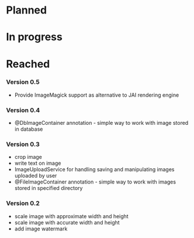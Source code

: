 # Planned #

# In progress #

# Reached #

### Version 0.5 ###
  * Provide ImageMagick support as alternative to JAI rendering engine

### Version 0.4 ###
  * @DbImageContainer annotation - simple way to work with image stored in database


### Version 0.3 ###
  * crop image
  * write text on image
  * ImageUploadService for handling saving and manipulating images uploaded by user
  * @FileImageContainer annotation - simple way to work with images stored in specified directory

### Version 0.2 ###

  * scale image with approximate width and height
  * scale image with accurate width and height
  * add image watermark